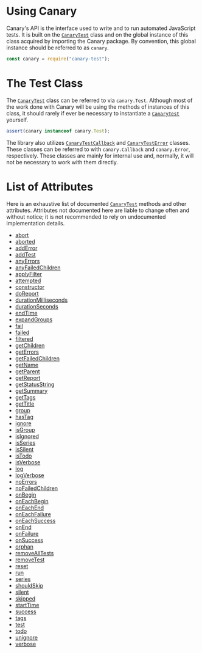 # Using Canary

Canary's API is the interface used to write and to run automated JavaScript tests. It is built on the [`CanaryTest`](api-introduction.md) class and on the global instance of this class acquired by importing the Canary package. By convention, this global instance should be referred to as `canary`.

``` js
const canary = require("canary-test");
```

# The Test Class

The [`CanaryTest`](api-introduction.md) class can be referred to via `canary.Test`. Although most of the work done with Canary will be using the methods of instances of this class, it should rarely if ever be necessary to instantiate a [`CanaryTest`](api-introduction.md) yourself.

``` js
assert(canary instanceof canary.Test);
```

The library also utilizes [`CanaryTestCallback`](api-callback-class.md) and [`CanaryTestError`](api-error-class.md) classes. These classes can be referred to with `canary.Callback` and `canary.Error`, respectively. These classes are mainly for internal use and, normally, it will not be necessary to work with them directly.

# List of Attributes

Here is an exhaustive list of documented [`CanaryTest`](api-introduction.md) methods and other attributes. Attributes not documented here are liable to change often and without notice; it is not recommended to rely on undocumented implementation details.

- [abort](api-advanced-usage.md#abort)
- [aborted](api-status-attributes.md#aborted)
- [addError](api-advanced-usage.md#adderror)
- [addTest](api-advanced-usage.md#addtest)
- [anyErrors](api-advanced-usage.md#anyerrors)
- [anyFailedChildren](api-advanced-usage.md#anyfailedchildren)
- [applyFilter](api-advanced-usage.md#applyfilter)
- [attempted](api-status-attributes.md#attempted)
- [constructor](api-advanced-usage.md#constructor)
- [doReport](api-running-tests.md#doreport)
- [durationMilliseconds](api-advanced-usage.md#durationmilliseconds)
- [durationSeconds](api-advanced-usage.md#durationseconds)
- [endTime](api-status-attributes.md#endtime)
- [expandGroups](api-advanced-usage.md#expandgroups)
- [fail](api-advanced-usage.md#fail)
- [failed](api-status-attributes.md#failed)
- [filtered](api-status-attributes.md#filtered)
- [getChildren](api-advanced-usage.md#getchildren)
- [getErrors](api-advanced-usage.md#geterrors)
- [getFailedChildren](api-advanced-usage.md#getfailedchildren)
- [getName](api-advanced-usage.md#getname)
- [getParent](api-advanced-usage.md#getparent)
- [getReport](api-running-tests.md#getreport)
- [getStatusString](api-advanced-usage.md#getstatusstring)
- [getSummary](api-running-tests.md#getsummary)
- [getTags](api-advanced-usage.md#gettags)
- [getTitle](api-advanced-usage.md#gettitle)
- [group](api-adding-tests.md#group)
- [hasTag](api-advanced-usage.md#hastag)
- [ignore](api-intermediate-usage.md#ignore)
- [isGroup](api-status-attributes.md#isgroup)
- [isIgnored](api-status-attributes.md#isignored)
- [isSeries](api-status-attributes.md#isseries)
- [isSilent](api-status-attributes.md#issilent)
- [isTodo](api-status-attributes.md#istodo)
- [isVerbose](api-status-attributes.md#isverbose)
- [log](api-intermediate-usage.md#log)
- [logVerbose](api-intermediate-usage.md#logverbose)
- [noErrors](api-advanced-usage.md#noerrors)
- [noFailedChildren](api-advanced-usage.md#nofailedchildren)
- [onBegin](api-group-callbacks.md#onbegin)
- [onEachBegin](api-group-callbacks.md#oneachbegin)
- [onEachEnd](api-group-callbacks.md#oneachend)
- [onEachFailure](api-group-callbacks.md#oneachfailure)
- [onEachSuccess](api-group-callbacks.md#oneachsuccess)
- [onEnd](api-group-callbacks.md#onend)
- [onFailure](api-group-callbacks.md#onfailure)
- [onSuccess](api-group-callbacks.md#onsuccess)
- [orphan](api-advanced-usage.md#orphan)
- [removeAllTests](api-advanced-usage.md#removealltests)
- [removeTest](api-advanced-usage.md#removetest)
- [reset](api-advanced-usage.md#reset)
- [run](api-running-tests.md#run)
- [series](api-adding-tests.md#series)
- [shouldSkip](api-advanced-usage.md#shouldskip)
- [silent](api-advanced-usage.md#silent)
- [skipped](api-status-attributes.md#skipped)
- [startTime](api-status-attributes.md#starttime)
- [success](api-status-attributes.md#success)
- [tags](api-intermediate-usage.md#tags)
- [test](api-adding-tests.md#test)
- [todo](api-intermediate-usage.md#todo)
- [unignore](api-advanced-usage.md#unignore)
- [verbose](api-advanced-usage.md#verbose)
